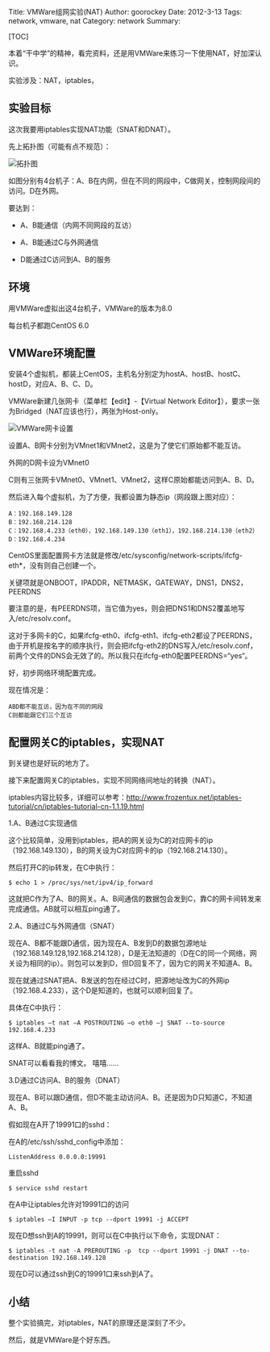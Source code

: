 Title: VMWare组网实验(NAT)
Author: goorockey
Date: 2012-3-13
Tags: network, vmware, nat
Category: network
Summary: 


[TOC]

本着“干中学”的精神，看完资料，还是用VMWare来练习一下使用NAT，好加深认识。

实验涉及：NAT，iptables，

## 实验目标

这次我要用iptables实现NAT功能（SNAT和DNAT）。

先上拓扑图（可能有点不规范）：

![拓扑图](http://www.goorockey.com/uploads/2012/03/image_thumb.png)

如图分别有4台机子：A、B在内网，但在不同的网段中，C做网关，控制网段间的访问。D在外网。

要达到：

- A、B能通信（内网不同网段的互访）

- A、B能通过C与外网通信

- D能通过C访问到A、B的服务

## 环境

用VMWare虚拟出这4台机子，VMWare的版本为8.0

每台机子都跑CentOS 6.0

## VMWare环境配置

安装4个虚拟机，都装上CentOS，主机名分别定为hostA、hostB、hostC、hostD，对应A、B、C、D。

VMWare新建几张网卡（菜单栏【edit】-【Virtual Network Editor】），要求一张为Bridged（NAT应该也行），两张为Host-only。

![VMWare网卡设置](http://www.goorockey.com/uploads/2012/03/151306312_thumb.png)

设置A、B网卡分别为VMnet1和VMnet2，这是为了使它们原始都不能互访。

外网的D网卡设为VMnet0

C则有三张网卡VMnet0、VMnet1、VMnet2，这样C原始都能访问到A、B、D。

然后进入每个虚拟机，为了方便，我都设置为静态ip（网段跟上图对应）：

    A：192.168.149.128
    B：192.168.214.128
    C：192.168.4.233（eth0），192.168.149.130（eth1），192.168.214.130（eth2）
    D：192.168.4.234

CentOS里面配置网卡方法就是修改/etc/sysconfig/network-scripts/ifcfg-eth\*，没有则自己创建一个。

关键项就是ONBOOT，IPADDR，NETMASK，GATEWAY，DNS1，DNS2，PEERDNS

要注意的是，有PEERDNS项，当它值为yes，则会把DNS1和DNS2覆盖地写入/etc/resolv.conf。

这对于多网卡的C，如果ifcfg-eth0、ifcfg-eth1、ifcfg-eth2都设了PEERDNS，由于开机是按名字的顺序执行，则会把ifcfg-eth2的DNS写入/etc/resolv.conf，前两个文件的DNS会无效了的。所以我只在ifcfg-eth0配置PEERDNS=“yes“。

好，初步网络环境配置完成。

现在情况是：

	ABD都不能互访，因为在不同的网段
	C则都能跟它们三个互访

## 配置网关C的iptables，实现NAT

到关键也是好玩的地方了。

接下来配置网关C的iptables，实现不同网络间地址的转换（NAT）。

iptables内容比较多，详细可以参考：<http://www.frozentux.net/iptables-tutorial/cn/iptables-tutorial-cn-1.1.19.html>

1.A、B通过C实现通信

这个比较简单，没用到iptables，把A的网关设为C的对应网卡的ip（192.168.149.130），B的网关设为C对应网卡的ip（192.168.214.130）。

然后打开C的ip转发，在C中执行：

    $ echo 1 > /proc/sys/net/ipv4/ip_forward

这就把C作为了A、B的网关。A、B间通信的数据包会发到C，靠C的网卡间转发来完成通信。AB就可以相互ping通了。

2.A、B通过C与外网通信（SNAT）

现在A、B都不能跟D通信，因为现在A、B发到D的数据包源地址（192.168.149.128,192.168.214.128），D是无法知道的（D在C的同一个网络，网关设为相同的ip）。则包可以发到D，但D回复不了，因为它的网关不知道A、B。

现在就通过SNAT把A、B发送的包在经过C时，把源地址改为C的外网ip（192.168.4.233），这个D是知道的，也就可以顺利回复了。

具体在C中执行：

    $ iptables –t nat –A POSTROUTING –o eth0 –j SNAT --to-source 192.168.4.233

这样A、B就能ping通了。

SNAT可以看看我的博文。 嘻嘻……

3.D通过C访问A、B的服务（DNAT）

现在A、B可以跟D通信，但D不能主动访问A、B。还是因为D只知道C，不知道A、B。

假如现在A开了19991口的sshd：

在A的/etc/ssh/sshd\_config中添加：

    ListenAddress 0.0.0.0:19991

重启sshd

    $ service sshd restart

在A中让iptables允许对19991口的访问

    $ iptables –I INPUT -p tcp --dport 19991 -j ACCEPT 

现在D想ssh到A的19991，则可以在C中执行以下命令，实现DNAT：

    $ iptables -t nat -A PREROUTING -p  tcp --dport 19991 -j DNAT --to-destination 192.168.149.128

现在D可以通过ssh到C的19991口来ssh到A了。

## 小结

整个实验搞完，对iptables，NAT的原理还是深刻了不少。

然后，就是VMWare是个好东西。
